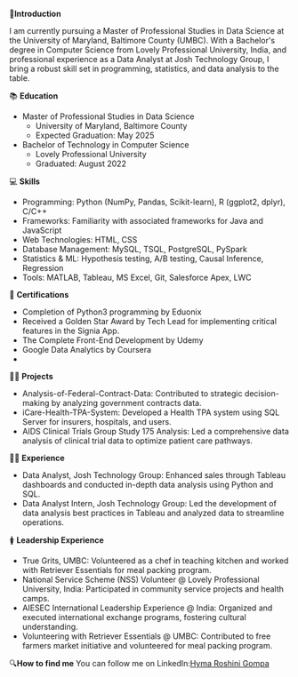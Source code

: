 👧**Introduction**

I am currently pursuing a Master of Professional Studies in Data Science at the University of Maryland, Baltimore County (UMBC). With a Bachelor's degree in Computer Science from Lovely Professional University, India, and professional experience as a Data Analyst at Josh Technology Group, I bring a robust skill set in programming, statistics, and data analysis to the table. 

📚 **Education**
- Master of Professional Studies in Data Science
  - University of Maryland, Baltimore County
  - Expected Graduation: May 2025
- Bachelor of Technology in Computer Science
  - Lovely Professional University
  - Graduated: August 2022

💻 **Skills**
- Programming: Python (NumPy, Pandas, Scikit-learn), R (ggplot2, dplyr), C/C++
- Frameworks: Familiarity with associated frameworks for Java and JavaScript
- Web Technologies: HTML, CSS
- Database Management: MySQL, TSQL, PostgreSQL, PySpark
- Statistics & ML: Hypothesis testing, A/B testing, Causal Inference, Regression
- Tools: MATLAB, Tableau, MS Excel, Git, Salesforce Apex, LWC

🥇 **Certifications**
- Completion of Python3 programming by Eduonix
- Received a Golden Star Award by Tech Lead for implementing critical features in the Signia App.
- The Complete Front-End Development by Udemy
- Google Data Analytics by Coursera
- 

👷‍♀️ **Projects**
- Analysis-of-Federal-Contract-Data: Contributed to strategic decision-making by analyzing government contracts data.
- iCare-Health-TPA-System: Developed a Health TPA system using SQL Server for insurers, hospitals, and users.
- AIDS Clinical Trials Group Study 175 Analysis: Led a comprehensive data analysis of clinical trial data to optimize patient care pathways.

👷‍♀️ **Experience**
- Data Analyst, Josh Technology Group: Enhanced sales through Tableau dashboards and conducted in-depth data analysis using Python and SQL.
- Data Analyst Intern, Josh Technology Group: Led the development of data analysis best practices in Tableau and analyzed data to streamline operations.
  

🚺 **Leadership Experience**
- True Grits, UMBC: Volunteered as a chef in teaching kitchen and worked with Retriever Essentials for meal packing program.
- National Service Scheme (NSS) Volunteer @ Lovely Professional University, India: Participated in community service projects and health camps.
- AIESEC International Leadership Experience @ India: Organized and executed international exchange programs, fostering cultural understanding.
- Volunteering with Retriever Essentials @ UMBC: Contributed to free farmers market initiative and volunteered for meal packing program.

🔍**How to find me**
You can follow me on LinkedIn:[Hyma Roshini Gompa](https://www.linkedin.com/in/gompa-hyma/)

